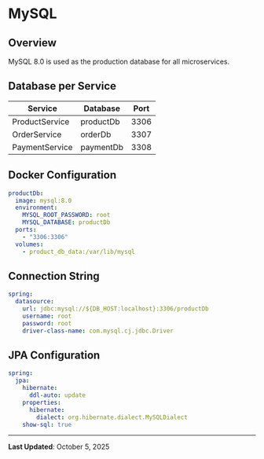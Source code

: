 # MySQL

## Overview

MySQL 8.0 is used as the production database for all microservices.

## Database per Service

| Service | Database | Port |
|---------|----------|------|
| ProductService | productDb | 3306 |
| OrderService | orderDb | 3307 |
| PaymentService | paymentDb | 3308 |

## Docker Configuration

```yaml
productDb:
  image: mysql:8.0
  environment:
    MYSQL_ROOT_PASSWORD: root
    MYSQL_DATABASE: productDb
  ports:
    - "3306:3306"
  volumes:
    - product_db_data:/var/lib/mysql
```

## Connection String

```yaml
spring:
  datasource:
    url: jdbc:mysql://${DB_HOST:localhost}:3306/productDb
    username: root
    password: root
    driver-class-name: com.mysql.cj.jdbc.Driver
```

## JPA Configuration

```yaml
spring:
  jpa:
    hibernate:
      ddl-auto: update
    properties:
      hibernate:
        dialect: org.hibernate.dialect.MySQLDialect
    show-sql: true
```

---

**Last Updated**: October 5, 2025
